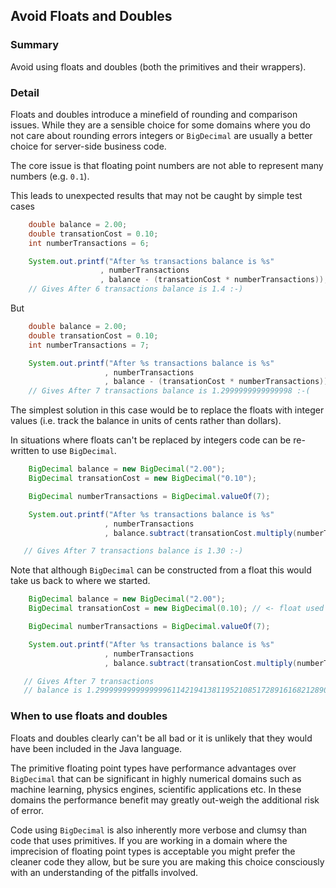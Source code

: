 ## Avoid Floats and Doubles

### Summary

Avoid using floats and doubles (both the primitives and their wrappers).

### Detail

Floats and doubles introduce a minefield of rounding and comparison issues. While they are a sensible choice for some domains where you do not care about rounding errors integers or `BigDecimal` are usually a better choice for server-side business code.

The core issue is that floating point numbers are not able to represent many numbers (e.g. `0.1`).

This leads to unexpected results that may not be caught by simple test cases

```java
    double balance = 2.00;
    double transationCost = 0.10;
    int numberTransactions = 6;

    System.out.printf("After %s transactions balance is %s"
                    , numberTransactions
                    , balance - (transationCost * numberTransactions));
    // Gives After 6 transactions balance is 1.4 :-)
```

But

```java
    double balance = 2.00;
    double transationCost = 0.10;
    int numberTransactions = 7;

    System.out.printf("After %s transactions balance is %s"
                     , numberTransactions
                     , balance - (transationCost * numberTransactions));
    // Gives After 7 transactions balance is 1.2999999999999998 :-(
```

The simplest solution in this case would be to replace the floats with integer values (i.e. track the balance in units of cents rather than dollars).

In situations where floats can't be replaced by integers code can be re-written to use `BigDecimal`.

```java
    BigDecimal balance = new BigDecimal("2.00");
    BigDecimal transationCost = new BigDecimal("0.10");

    BigDecimal numberTransactions = BigDecimal.valueOf(7);

    System.out.printf("After %s transactions balance is %s"
                     , numberTransactions
                     , balance.subtract(transationCost.multiply(numberTransactions)));

   // Gives After 7 transactions balance is 1.30 :-)
```

Note that although `BigDecimal` can be constructed from a float this would take us back to where we started.


```java
    BigDecimal balance = new BigDecimal("2.00");
    BigDecimal transationCost = new BigDecimal(0.10); // <- float used to construct

    BigDecimal numberTransactions = BigDecimal.valueOf(7);

    System.out.printf("After %s transactions balance is %s"
                     , numberTransactions
                     , balance.subtract(transationCost.multiply(numberTransactions)));

   // Gives After 7 transactions
   // balance is 1.2999999999999999611421941381195210851728916168212890625
```

### When to use floats and doubles

Floats and doubles clearly can't be all bad or it is unlikely that they would have been included in the Java language.

The primitive floating point types have performance advantages over `BigDecimal` that can be significant in highly numerical domains such as machine learning, physics engines, scientific applications etc. In these domains the performance benefit may greatly out-weigh the additional risk of error.

Code using `BigDecimal` is also inherently more verbose and clumsy than code that uses primitives. If you are working in a domain where the imprecision of floating point types is acceptable you might prefer the cleaner code they allow, but be sure you are making this choice consciously with an understanding of the pitfalls involved.






